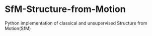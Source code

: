 # SfM-Structure-from-Motion
Python implementation of classical and unsupervised Structure from Motion(SfM)
